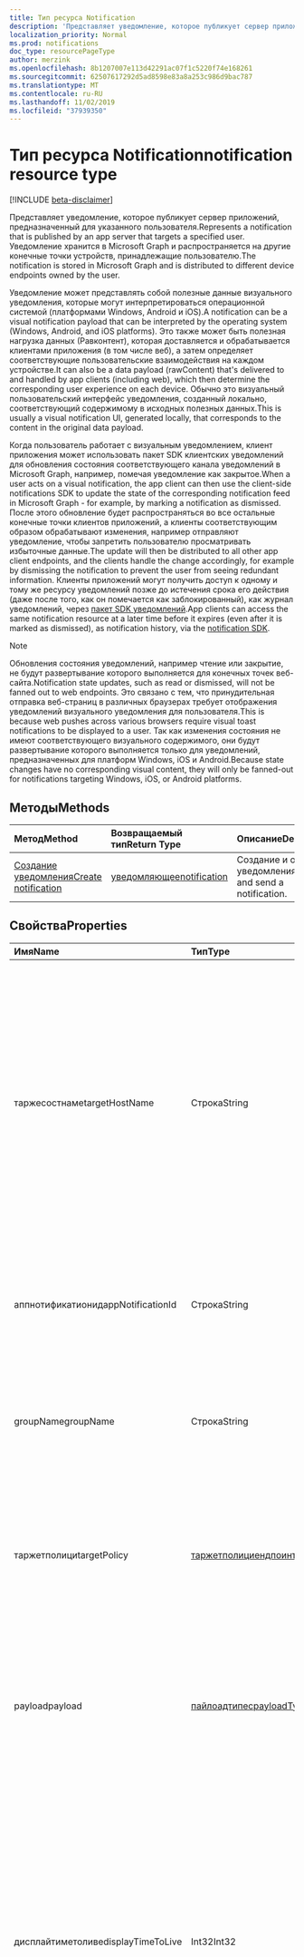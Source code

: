 ```yaml
---
title: Тип ресурса Notification
description: 'Представляет уведомление, которое публикует сервер приложений, предназначенный для указанного пользователя. Уведомление хранится в Microsoft Graph и распространяется на другие конечные точки устройств, принадлежащие пользователю. '
localization_priority: Normal
ms.prod: notifications
doc_type: resourcePageType
author: merzink
ms.openlocfilehash: 8b1207007e113d42291ac07f1c5220f74e168261
ms.sourcegitcommit: 62507617292d5ad8598e83a8a253c986d9bac787
ms.translationtype: MT
ms.contentlocale: ru-RU
ms.lasthandoff: 11/02/2019
ms.locfileid: "37939350"
---
```

# <a name="notification-resource-type"></a><span data-ttu-id="b0bb4-104">Тип ресурса Notification</span><span class="sxs-lookup"><span data-stu-id="b0bb4-104">notification resource type</span></span>
[!INCLUDE [beta-disclaimer](../../includes/beta-disclaimer.md)]

<span data-ttu-id="b0bb4-105">Представляет уведомление, которое публикует сервер приложений, предназначенный для указанного пользователя.</span><span class="sxs-lookup"><span data-stu-id="b0bb4-105">Represents a notification that is published by an app server that targets a specified user.</span></span> <span data-ttu-id="b0bb4-106">Уведомление хранится в Microsoft Graph и распространяется на другие конечные точки устройств, принадлежащие пользователю.</span><span class="sxs-lookup"><span data-stu-id="b0bb4-106">The notification is stored in Microsoft Graph and is distributed to different device endpoints owned by the user.</span></span> 

<span data-ttu-id="b0bb4-107">Уведомление может представлять собой полезные данные визуального уведомления, которые могут интерпретироваться операционной системой (платформами Windows, Android и iOS).</span><span class="sxs-lookup"><span data-stu-id="b0bb4-107">A notification can be a visual notification payload that can be interpreted by the operating system (Windows, Android, and iOS platforms).</span></span> <span data-ttu-id="b0bb4-108">Это также может быть полезная нагрузка данных (Равконтент), которая доставляется и обрабатывается клиентами приложения (в том числе веб), а затем определяет соответствующие пользовательские взаимодействия на каждом устройстве.</span><span class="sxs-lookup"><span data-stu-id="b0bb4-108">It can also be a data payload (rawContent) that's delivered to and handled by app clients (including web), which then determine the corresponding user experience on each device.</span></span>  <span data-ttu-id="b0bb4-109">Обычно это визуальный пользовательский интерфейс уведомления, созданный локально, соответствующий содержимому в исходных полезных данных.</span><span class="sxs-lookup"><span data-stu-id="b0bb4-109">This is usually a visual notification UI, generated locally, that corresponds to the content in the original data payload.</span></span> 

<span data-ttu-id="b0bb4-110">Когда пользователь работает с визуальным уведомлением, клиент приложения может использовать пакет SDK клиентских уведомлений для обновления состояния соответствующего канала уведомлений в Microsoft Graph, например, помечая уведомление как закрытое.</span><span class="sxs-lookup"><span data-stu-id="b0bb4-110">When a user acts on a visual notification, the app client can then use the client-side notifications SDK to update the state of the corresponding notification feed in Microsoft Graph - for example, by marking a notification as dismissed.</span></span> <span data-ttu-id="b0bb4-111">После этого обновление будет распространяться во все остальные конечные точки клиентов приложений, а клиенты соответствующим образом обрабатывают изменения, например отправляют уведомление, чтобы запретить пользователю просматривать избыточные данные.</span><span class="sxs-lookup"><span data-stu-id="b0bb4-111">The update will then be distributed to all other app client endpoints, and the clients handle the change accordingly, for example by dismissing the notification to prevent the user from seeing redundant information.</span></span> <span data-ttu-id="b0bb4-112">Клиенты приложений могут получить доступ к одному и тому же ресурсу уведомлений позже до истечения срока его действия (даже после того, как он помечается как заблокированный), как журнал уведомлений, через [пакет SDK уведомлений](https://aka.ms/GNSDK).</span><span class="sxs-lookup"><span data-stu-id="b0bb4-112">App clients can access the same notification resource at a later time before it expires (even after it is marked as dismissed), as notification history, via the [notification SDK](https://aka.ms/GNSDK).</span></span> 

> [!NOTE]
> <span data-ttu-id="b0bb4-113">Обновления состояния уведомлений, например чтение или закрытие, не будут развертывание которого выполняется для конечных точек веб-сайта.</span><span class="sxs-lookup"><span data-stu-id="b0bb4-113">Notification state updates, such as read or dismissed, will not be fanned out to web endpoints.</span></span> <span data-ttu-id="b0bb4-114">Это связано с тем, что принудительная отправка веб-страниц в различных браузерах требует отображения уведомлений визуального уведомления для пользователя.</span><span class="sxs-lookup"><span data-stu-id="b0bb4-114">This is because web pushes across various browsers require visual toast notifications to be displayed to a user.</span></span> <span data-ttu-id="b0bb4-115">Так как изменения состояния не имеют соответствующего визуального содержимого, они будут развертывание которого выполняется только для уведомлений, предназначенных для платформ Windows, iOS и Android.</span><span class="sxs-lookup"><span data-stu-id="b0bb4-115">Because state changes have no corresponding visual content, they will only be fanned-out for notifications targeting Windows, iOS, or Android platforms.</span></span>

## <a name="methods"></a><span data-ttu-id="b0bb4-116">Методы</span><span class="sxs-lookup"><span data-stu-id="b0bb4-116">Methods</span></span>
|<span data-ttu-id="b0bb4-117">Метод</span><span class="sxs-lookup"><span data-stu-id="b0bb4-117">Method</span></span> | <span data-ttu-id="b0bb4-118">Возвращаемый тип</span><span class="sxs-lookup"><span data-stu-id="b0bb4-118">Return Type</span></span> | <span data-ttu-id="b0bb4-119">Описание</span><span class="sxs-lookup"><span data-stu-id="b0bb4-119">Description</span></span>|
|:------|:------------|:-----------|
|[<span data-ttu-id="b0bb4-120">Создание уведомления</span><span class="sxs-lookup"><span data-stu-id="b0bb4-120">Create notification</span></span>](../api/user-post-notifications.md) | [<span data-ttu-id="b0bb4-121">уведомляющее</span><span class="sxs-lookup"><span data-stu-id="b0bb4-121">notification</span></span>](projectrome-notification.md) |<span data-ttu-id="b0bb4-122">Создание и отправка уведомления.</span><span class="sxs-lookup"><span data-stu-id="b0bb4-122">Create and send a notification.</span></span> |

## <a name="properties"></a><span data-ttu-id="b0bb4-123">Свойства</span><span class="sxs-lookup"><span data-stu-id="b0bb4-123">Properties</span></span>
|<span data-ttu-id="b0bb4-124">Имя</span><span class="sxs-lookup"><span data-stu-id="b0bb4-124">Name</span></span> | <span data-ttu-id="b0bb4-125">Тип</span><span class="sxs-lookup"><span data-stu-id="b0bb4-125">Type</span></span> | <span data-ttu-id="b0bb4-126">Описание</span><span class="sxs-lookup"><span data-stu-id="b0bb4-126">Description</span></span>|
|:----|:-----|:-----------|
| <span data-ttu-id="b0bb4-127">таржесостнаме</span><span class="sxs-lookup"><span data-stu-id="b0bb4-127">targetHostName</span></span> | <span data-ttu-id="b0bb4-128">Строка</span><span class="sxs-lookup"><span data-stu-id="b0bb4-128">String</span></span> | <span data-ttu-id="b0bb4-129">Представляет имя узла приложения, для которого вызывающая служба хочет отправить уведомление для данного пользователя.</span><span class="sxs-lookup"><span data-stu-id="b0bb4-129">Represents the host name of the app to which the calling service wants to post the notification, for the given user.</span></span> <span data-ttu-id="b0bb4-130">Если целевые конечные точки веб-сайта (см **. таржетполици. платформтипес**), убедитесь, что **таржесостнаме** совпадает с именем, используемым при создании подписки на стороне клиента в свойстве JSON приложения.</span><span class="sxs-lookup"><span data-stu-id="b0bb4-130">If targeting web endpoints (see **targetPolicy.platformTypes**), ensure that **targetHostName** is the same as the name used when creating a subscription on the client side within the application JSON property.</span></span> |
| <span data-ttu-id="b0bb4-131">аппнотификатионид</span><span class="sxs-lookup"><span data-stu-id="b0bb4-131">appNotificationId</span></span> | <span data-ttu-id="b0bb4-132">Строка</span><span class="sxs-lookup"><span data-stu-id="b0bb4-132">String</span></span> | <span data-ttu-id="b0bb4-133">Уникальный идентификатор, заданный сервером приложений уведомления, который используется для идентификации и назначения отдельного уведомления.</span><span class="sxs-lookup"><span data-stu-id="b0bb4-133">The unique ID set by the app server of a notification that is used to identify and target an individual notification.</span></span> |
| <span data-ttu-id="b0bb4-134">groupName</span><span class="sxs-lookup"><span data-stu-id="b0bb4-134">groupName</span></span> | <span data-ttu-id="b0bb4-135">Строка</span><span class="sxs-lookup"><span data-stu-id="b0bb4-135">String</span></span> | <span data-ttu-id="b0bb4-136">Имя группы, которой принадлежит это уведомление.</span><span class="sxs-lookup"><span data-stu-id="b0bb4-136">The name of the group that this notification belongs to.</span></span> <span data-ttu-id="b0bb4-137">Он задается разработчиком для совместного группирования уведомлений.</span><span class="sxs-lookup"><span data-stu-id="b0bb4-137">It is set by the developer for the purpose of grouping notifications together.</span></span> |
| <span data-ttu-id="b0bb4-138">таржетполици</span><span class="sxs-lookup"><span data-stu-id="b0bb4-138">targetPolicy</span></span> | [<span data-ttu-id="b0bb4-139">таржетполициендпоинтс</span><span class="sxs-lookup"><span data-stu-id="b0bb4-139">targetPolicyEndpoints</span></span>](targetpolicyendpoints.md) | <span data-ttu-id="b0bb4-140">Объект целевой политики обрабатывает политику доставки уведомлений для типов конечных точек, которые должны быть нацелены (Windows, iOS, Android и The-Push) для данного пользователя.</span><span class="sxs-lookup"><span data-stu-id="b0bb4-140">Target policy object handles notification delivery policy for endpoint types that should be targeted (Windows, iOS, Android and WebPush) for the given user.</span></span> |
| <span data-ttu-id="b0bb4-141">payload</span><span class="sxs-lookup"><span data-stu-id="b0bb4-141">payload</span></span> | [<span data-ttu-id="b0bb4-142">пайлоадтипес</span><span class="sxs-lookup"><span data-stu-id="b0bb4-142">payloadTypes</span></span>](payloadtypes.md)| <span data-ttu-id="b0bb4-143">Это содержимое данных необработанного или визуального пользователя, которое будет доставлено клиенту приложения, получающему это уведомление, и использоваться им.</span><span class="sxs-lookup"><span data-stu-id="b0bb4-143">This is the data content of a raw or visual user notification that will be delivered to and consumed by the app client receiving this notification.</span></span> |
| <span data-ttu-id="b0bb4-144">дисплайтиметоливе</span><span class="sxs-lookup"><span data-stu-id="b0bb4-144">displayTimeToLive</span></span> | <span data-ttu-id="b0bb4-145">Int32</span><span class="sxs-lookup"><span data-stu-id="b0bb4-145">Int32</span></span> | <span data-ttu-id="b0bb4-146">Задает время (в секундах), в течение которого содержимое этого уведомления будет оставаться в средстве просмотра уведомлений каждой платформы.</span><span class="sxs-lookup"><span data-stu-id="b0bb4-146">Sets how long (in seconds) this notification content will stay in each platform’s notification viewer.</span></span> <span data-ttu-id="b0bb4-147">Например, когда уведомление доставляется на устройство Windows, значение этого свойства передается в Тоастнотификатион. Експиратионтиме, которое определяет время, в течение которого всплывающее уведомление остается в центре действий Windows пользователя.</span><span class="sxs-lookup"><span data-stu-id="b0bb4-147">For example, when the notification is delivered to a Windows device, the value of this property is passed on to ToastNotification.ExpirationTime, which determines how long the toast notification will stay in the user’s Windows Action Center.</span></span> |
| <span data-ttu-id="b0bb4-148">expirationDateTime</span><span class="sxs-lookup"><span data-stu-id="b0bb4-148">expirationDateTime</span></span> | <span data-ttu-id="b0bb4-149">DateTimeOffset</span><span class="sxs-lookup"><span data-stu-id="b0bb4-149">DateTimeOffset</span></span> | <span data-ttu-id="b0bb4-150">Задает дату и время истечения срока действия в формате UTC для уведомления пользователя с помощью формата ISO 8601 (например, полночь UTC на 1 января 2019 выглядит следующим `'2019-01-01T00:00:00Z'`образом:).</span><span class="sxs-lookup"><span data-stu-id="b0bb4-150">Sets a UTC expiration date and time on a user notification using ISO 8601 format (for example, midnight UTC on Jan 1, 2019 would look like this: `'2019-01-01T00:00:00Z'`).</span></span> <span data-ttu-id="b0bb4-151">Когда время отключается, уведомление удаляется из хранилища каналов уведомлений Microsoft Graph полностью и больше не входит в журнал уведомлений.</span><span class="sxs-lookup"><span data-stu-id="b0bb4-151">When time is up, the notification is removed from the Microsoft Graph notification feed store completely and is no longer part of notification history.</span></span> <span data-ttu-id="b0bb4-152">Максимальное значение 30 дней.</span><span class="sxs-lookup"><span data-stu-id="b0bb4-152">Max value is 30 days.</span></span> |
| <span data-ttu-id="b0bb4-153">priority</span><span class="sxs-lookup"><span data-stu-id="b0bb4-153">priority</span></span> | <span data-ttu-id="b0bb4-154">string</span><span class="sxs-lookup"><span data-stu-id="b0bb4-154">string</span></span> | <span data-ttu-id="b0bb4-155">Указывает приоритет уведомления необработанного пользователя.</span><span class="sxs-lookup"><span data-stu-id="b0bb4-155">Indicates the priority of a raw user notification.</span></span> <span data-ttu-id="b0bb4-156">По умолчанию визуальные уведомления отправляются с высоким приоритетом.</span><span class="sxs-lookup"><span data-stu-id="b0bb4-156">Visual notifications are sent with high priority by default.</span></span> <span data-ttu-id="b0bb4-157">Допустимые значения: `None`, `High` и `Low`.</span><span class="sxs-lookup"><span data-stu-id="b0bb4-157">Valid values are `None`, `High` and `Low`.</span></span> |
| <span data-ttu-id="b0bb4-158">фаллбаккполици</span><span class="sxs-lookup"><span data-stu-id="b0bb4-158">fallbackPolicy</span></span> | [<span data-ttu-id="b0bb4-159">фаллбаккполици</span><span class="sxs-lookup"><span data-stu-id="b0bb4-159">fallbackPolicy</span></span>](fallbackpolicy.md) | <span data-ttu-id="b0bb4-160">Необязательная резервная политика обработки уведомлений объекта политики для конечных точек iOS и предназначена для использования для необработанных уведомлений с высоким приоритетом, которые могут не доставляться на устройства из-за ограничений, определенных платформой (например, режим экономии заряда).</span><span class="sxs-lookup"><span data-stu-id="b0bb4-160">Optional fallback policy object handles notification fallback policy for iOS endpoints only and is designed to be used for high-priority raw notifications that might not be delivered to devices due to platform specific restrictions (e.g. battery saver mode).</span></span> |


## <a name="relationships"></a><span data-ttu-id="b0bb4-161">Связи</span><span class="sxs-lookup"><span data-stu-id="b0bb4-161">Relationships</span></span>
<span data-ttu-id="b0bb4-162">Отсутствуют.</span><span class="sxs-lookup"><span data-stu-id="b0bb4-162">None.</span></span>


## <a name="json-representation"></a><span data-ttu-id="b0bb4-163">Представление в формате JSON</span><span class="sxs-lookup"><span data-stu-id="b0bb4-163">JSON representation</span></span>
<span data-ttu-id="b0bb4-164">Ниже указано представление ресурса в формате JSON.</span><span class="sxs-lookup"><span data-stu-id="b0bb4-164">The following is a JSON representation of the resource.</span></span>

<!-- {
  "blockType": "resource",
  "optionalProperties": [

  ],
  "@odata.type": "microsoft.graph.notification",
  "baseType": "",
  "keyProperty": "id"
}-->

```json
{
  "targetHostName": "String",
  "appNotificationid": "String (identifier)",
  "groupName": "String", 
  "targetPolicy": {"@odata.type": "microsoft.graph.targetPolicyEndpoints"},
  "payload": {"@odata.type": "microsoft.graph.payloadTypes"},
  "displayTimeToLive": 1024,
  "expirationDateTime": "String (timestamp)",
  "priority": "string",
  "fallbackPolicy": {"@odata.type": "microsoft.graph.fallbackpolicy"},  
}
```

<!-- uuid: 16cd6b66-4b1a-43a1-adaf-3a886856ed98
2019-02-04 14:57:30 UTC -->
<!-- {
  "type": "#page.annotation",
  "description": "notification resource",
  "keywords": "",
  "section": "documentation",
  "tocPath": ""
}-->
